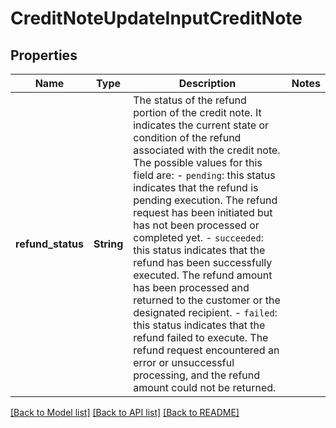 # CreditNoteUpdateInputCreditNote

## Properties

Name | Type | Description | Notes
------------ | ------------- | ------------- | -------------
**refund_status** | **String** | The status of the refund portion of the credit note. It indicates the current state or condition of the refund associated with the credit note. The possible values for this field are:  - `pending`: this status indicates that the refund is pending execution. The refund request has been initiated but has not been processed or completed yet. - `succeeded`: this status indicates that the refund has been successfully executed. The refund amount has been processed and returned to the customer or the designated recipient. - `failed`: this status indicates that the refund failed to execute. The refund request encountered an error or unsuccessful processing, and the refund amount could not be returned. | 

[[Back to Model list]](../README.md#documentation-for-models) [[Back to API list]](../README.md#documentation-for-api-endpoints) [[Back to README]](../README.md)


